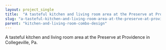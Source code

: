 ```yaml
---
layout: project_single
title:  "A tasteful kitchen and living room area at the Preserve at Providence in Collegeville, Pa."
slug: "a-tasteful-kitchen-and-living-room-area-at-the-preserve-at-providence-in-collegeville-pa"
parent: "kitchen-and-living-room-combo-design"
---
```

A tasteful kitchen and living room area at the Preserve at Providence in Collegeville, Pa.